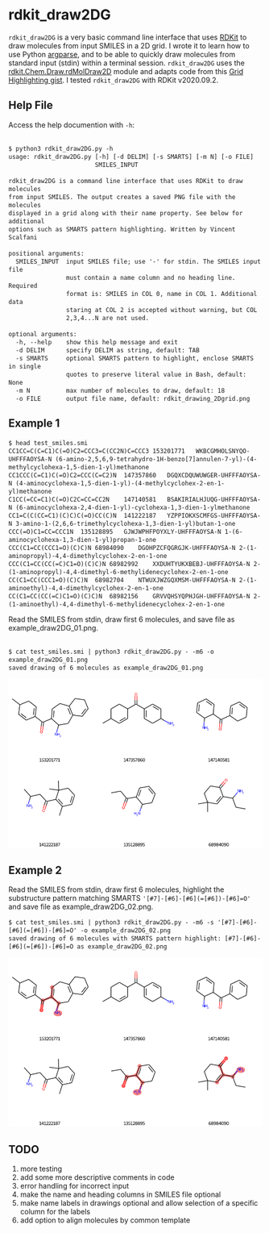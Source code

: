 # rdkit_draw2DG

`rdkit_draw2DG` is a very basic command line interface that uses [RDKit](https://www.rdkit.org/) to draw molecules from 
input SMILES in a 2D grid. I wrote it to learn how to use Python [argparse](https://docs.python.org/3/library/argparse.html), and to be 
able to quickly draw molecules from standard input (stdin) within a terminal session. `rdkit_draw2DG` uses the [rdkit.Chem.Draw.rdMolDraw2D](https://www.rdkit.org/docs/source/rdkit.Chem.Draw.rdMolDraw2D.html?highlight=rdmoldraw2d#module-rdkit.Chem.Draw.rdMolDraw2D) module and adapts code from this [Grid Highlighting gist](https://gist.github.com/greglandrum/431483ac1f9edb03b09c8577031c10e0). I tested `rdkit_draw2DG` with RDKit v2020.09.2.


## Help File

Access the help documention with `-h`:

```console

$ python3 rdkit_draw2DG.py -h
usage: rdkit_draw2DG.py [-h] [-d DELIM] [-s SMARTS] [-m N] [-o FILE]
                        SMILES_INPUT

rdkit_draw2DG is a command line interface that uses RDKit to draw molecules
from input SMILES. The output creates a saved PNG file with the molecules
displayed in a grid along with their name property. See below for additional
options such as SMARTS pattern highlighting. Written by Vincent Scalfani

positional arguments:
  SMILES_INPUT  input SMILES file; use '-' for stdin. The SMILES input file
                must contain a name column and no heading line. Required
                format is: SMILES in COL 0, name in COL 1. Additional data
                staring at COL 2 is accepted without warning, but COL
                2,3,4...N are not used.

optional arguments:
  -h, --help    show this help message and exit
  -d DELIM      specify DELIM as string, default: TAB
  -s SMARTS     optional SMARTS pattern to highlight, enclose SMARTS in single
                quotes to preserve literal value in Bash, default: None
  -m N          max number of molecules to draw, default: 18
  -o FILE       output file name, default: rdkit_drawing_2Dgrid.png

``` 

## Example 1

```console
$ head test_smiles.smi
CC1CC=C(C=C1)C(=O)C2=CCC3=C(CC2N)C=CCC3	153201771	WKBCGMHOLSNYQO-UHFFFAOYSA-N	(6-amino-2,5,6,9-tetrahydro-1H-benzo[7]annulen-7-yl)-(4-methylcyclohexa-1,5-dien-1-yl)methanone
CC1CCC(C=C1)C(=O)C2=CCC(C=C2)N	147357860	DGQXCDQUWUWGER-UHFFFAOYSA-N	(4-aminocyclohexa-1,5-dien-1-yl)-(4-methylcyclohex-2-en-1-yl)methanone
C1CC(=CC=C1)C(=O)C2C=CC=CC2N	147140581	BSAKIRIALHJUQG-UHFFFAOYSA-N	(6-aminocyclohexa-2,4-dien-1-yl)-cyclohexa-1,3-dien-1-ylmethanone
CC1=C(C(CC=C1)(C)C)C(=O)CC(C)N	141222187	YZPPIOKXSCMFGS-UHFFFAOYSA-N	3-amino-1-(2,6,6-trimethylcyclohexa-1,3-dien-1-yl)butan-1-one
CCC(=O)C1=CC=CCC1N	135128895	GJWJWPHFPOYXLY-UHFFFAOYSA-N	1-(6-aminocyclohexa-1,3-dien-1-yl)propan-1-one
CCC(C1=CC(CCC1=O)(C)C)N	68984090	DGOHPZCFQGRGJK-UHFFFAOYSA-N	2-(1-aminopropyl)-4,4-dimethylcyclohex-2-en-1-one
CCC(C1=CC(CC(=C)C1=O)(C)C)N	68982992	XXDUHTYUKXBEBJ-UHFFFAOYSA-N	2-(1-aminopropyl)-4,4-dimethyl-6-methylidenecyclohex-2-en-1-one
CC(C1=CC(CCC1=O)(C)C)N	68982704	NTWUXJWZGQXMSM-UHFFFAOYSA-N	2-(1-aminoethyl)-4,4-dimethylcyclohex-2-en-1-one
CC(C1=CC(CC(=C)C1=O)(C)C)N	68982156	GRVVQHSYQPHJGH-UHFFFAOYSA-N	2-(1-aminoethyl)-4,4-dimethyl-6-methylidenecyclohex-2-en-1-one

```

Read the SMILES from stdin, draw first 6 molecules, and save file as example_draw2DG_01.png. 

```console

$ cat test_smiles.smi | python3 rdkit_draw2DG.py - -m6 -o example_draw2DG_01.png
saved drawing of 6 molecules as example_draw2DG_01.png

```

![example_draw2DG_01](/images/example_draw2DG_01.png)


## Example 2

Read the SMILES from stdin, draw first 6 molecules, highlight the substructure pattern matching 
SMARTS `'[#7]-[#6]-[#6](=[#6])-[#6]=O'` and save file as example_draw2DG_02.png. 

```console
$ cat test_smiles.smi | python3 rdkit_draw2DG.py - -m6 -s '[#7]-[#6]-[#6](=[#6])-[#6]=O' -o example_draw2DG_02.png
saved drawing of 6 molecules with SMARTS pattern highlight: [#7]-[#6]-[#6](=[#6])-[#6]=O as example_draw2DG_02.png

```

![example_draw2DG_02](/images/example_draw2DG_02.png)


## TODO

1. more testing
2. add some more descriptive comments in code
3. error handling for incorrect input
4. make the name and heading columns in SMILES file optional
5. make name labels in drawings optional and allow selection of a specific column for the labels
6. add option to align molecules by common template


